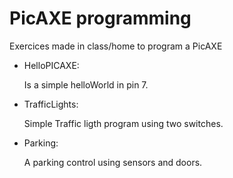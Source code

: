 # PicAXE programming
Exercices made in class/home to program a PicAXE
* HelloPICAXE:

	Is a simple helloWorld in pin 7.

* TrafficLights:

	Simple Traffic ligth program using two switches.

* Parking:

	A parking control using sensors and doors.
